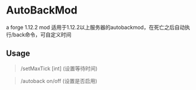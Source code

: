 # AutoBackMod
a forge 1.12.2 mod 
适用于1.12.2以上服务器的autobackmod，在死亡之后自动执行/back命令，可自定义时间

## Usage
>/setMaxTick [int] (设置等待时间)

>/autoback on/off  (设置是否启用)
